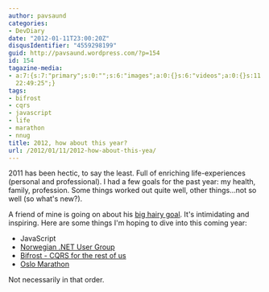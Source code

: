 ```yaml
---
author: pavsaund
categories:
- DevDiary
date: "2012-01-11T23:00:20Z"
disqusIdentifier: "4559298199"
guid: http://pavsaund.wordpress.com/?p=154
id: 154
tagazine-media:
- a:7:{s:7:"primary";s:0:"";s:6:"images";a:0:{}s:6:"videos";a:0:{}s:11:"image_count";s:1:"0";s:6:"author";s:7:"7638579";s:7:"blog_id";s:7:"7581920";s:9:"mod_stamp";s:19:"2012-01-11
  22:49:25";}
tags:
- bifrost
- cqrs
- javascript
- life
- marathon
- nnug
title: 2012, how about this year?
url: /2012/01/11/2012-how-about-this-yea/
---
```


2011 has been hectic, to say the least. Full of enriching life-experiences (personal and professional). I had a few goals for the past year: my health, family, profession. Some things worked out quite well, other things...not so well (so what's new?).

A friend of mine is going on about his <a title="big hairy goal" href="http://www.geekrider.com/" target="_blank">big hairy goal</a>. It's intimidating and inspiring. Here are some things I'm hoping to dive into this coming year:
<ul>
	<li>JavaScript</li>
	<li><a title="Norwegian .NET User Group " href="http://nnug.no/Avdelinger/Vestfold/" target="_blank">Norwegian .NET User Group</a></li>
	<li><a title="Bifrost - CQRS for the rest of us" href="http://bifrost.codeplex.com/" target="_blank">Bifrost - CQRS for the rest of us</a></li>
	<li><a title="Oslo Marathon" href="http://www.oslomaraton.no/" target="_blank">Oslo Marathon</a></li>
</ul>
Not necessarily in that order.